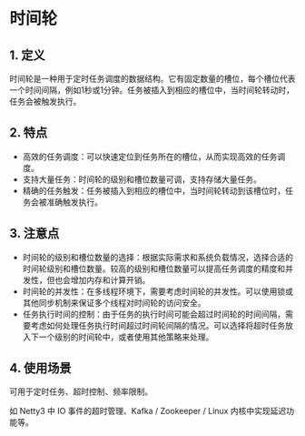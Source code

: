 # 时间轮

## 1. 定义

时间轮是一种用于定时任务调度的数据结构。它有固定数量的槽位，每个槽位代表一个时间间隔，例如1秒或1分钟。任务被插入到相应的槽位中，当时间轮转动时，任务会被触发执行。

## 2. 特点

- 高效的任务调度：可以快速定位到任务所在的槽位，从而实现高效的任务调度。
- 支持大量任务：时间轮的级别和槽位数量可调，支持存储大量任务。
- 精确的任务触发：任务被插入到相应的槽位中，当时间轮转动到该槽位时，任务会被准确触发执行。

## 3. 注意点

- 时间轮的级别和槽位数量的选择：根据实际需求和系统负载情况，选择合适的时间轮级别和槽位数量。较高的级别和槽位数量可以提高任务调度的精度和并发性，但也会增加内存和计算开销。
- 时间轮的并发性：在多线程环境下，需要考虑时间轮的并发性。可以使用锁或其他同步机制来保证多个线程对时间轮的访问安全。
- 任务执行时间的控制：由于任务的执行时间可能会超过时间轮的时间间隔，需要考虑如何处理任务执行时间超过时间轮间隔的情况。可以选择将超时任务放入下一个级别的时间轮中，或者使用其他策略来处理。

## 4. 使用场景

可用于定时任务、超时控制、频率限制。

如 Netty3 中 IO 事件的超时管理、Kafka / Zookeeper / Linux 内核中实现延迟功能等。